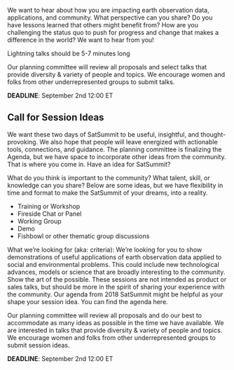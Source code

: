 We want to hear about how you are impacting earth observation data, applications, and community. What perspective can you share? Do you have lessons learned that others might benefit from? How are you challenging the status quo to push for progress and change that makes a difference in the world? We want to hear from you!

Lightning talks should be 5-7 minutes long

Our planning committee will review all proposals and select talks that provide diversity & variety of people and topics. We encourage women and folks from other underrepresented groups to submit talks. 

**DEADLINE**: September 2nd 12:00 ET

## Call for Session Ideas

We want these two days of SatSummit to be useful, insightful, and thought-provoking. We also hope that people will leave energized with actionable tools, connections, and guidance. The planning committee is finalizing the Agenda, but we have space to incorporate other ideas from the community. That is where you come in. Have an idea for SatSummit? 

What do you think is important to the community? What talent, skill, or knowledge can you share? Below are some ideas, but we have flexibility in time and format to make the SatSummit of your dreams, into a reality.


- Training or Workshop
- Fireside Chat or Panel
- Working Group
- Demo
- Fishbowl or other thematic group discussions

What we’re looking for (aka: criteria): We’re looking for you to show demonstrations of useful applications of earth observation data applied to social and environmental problems. This could include new technological advances, models or science that are broadly interesting to the community. Show the art of the possible. These sessions are not intended as product or sales talks, but should be more in the spirit of sharing your experience with the community. 
Our agenda from 2018 SatSummit might be helpful as your shape your session idea. You can find the agenda here.

Our planning committee will review all proposals and do our best to accommodate as many ideas as possible in the time we have available. We are interested in talks that provide diversity & variety of people and topics. We encourage women and folks from other underrepresented groups to submit session ideas. 

**DEADLINE**: September 2nd 12:00 ET